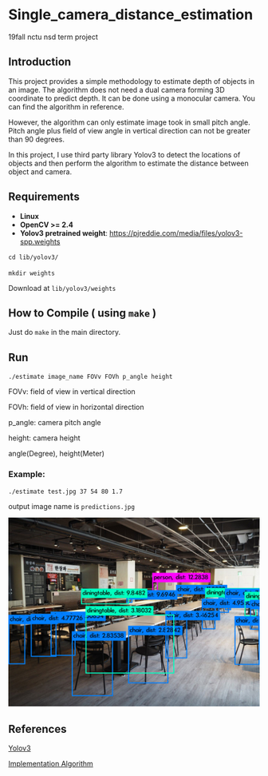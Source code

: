 # Single_camera_distance_estimation
19fall nctu nsd term project

## Introduction
This project provides a simple methodology to estimate depth of objects in an image. The algorithm does not need a dual camera forming 3D coordinate to predict depth. It can be done using a monocular camera. You can find the algorithm in reference.

However, the algorithm can only estimate image took in small pitch angle. Pitch angle plus field of view angle in vertical direction can not be greater than 90 degrees.

In this project, I use third party library Yolov3 to detect the locations of objects and then perform the algorithm to estimate the distance between object and camera.



## Requirements
* **Linux**
* **OpenCV >= 2.4**
* **Yolov3 pretrained weight**: https://pjreddie.com/media/files/yolov3-spp.weights
```
cd lib/yolov3/

mkdir weights
```
Download at `lib/yolov3/weights`
  
## How to Compile ( using `make` )
Just do `make` in the main directory.
  
## Run
```
./estimate image_name FOVv FOVh p_angle height
```

FOVv: field of view in vertical direction

FOVh: field of view in horizontal direction

p_angle: camera pitch angle

height: camera height

angle(Degree), height(Meter)

### Example:
```
./estimate test.jpg 37 54 80 1.7 
```
output image name is `predictions.jpg`

![example](./predictions.jpg)

## References
[Yolov3](https://github.com/AlexeyAB/darknet)

[Implementation Algorithm](http://www.cmlab.csie.ntu.edu.tw/~zenic/Data/Download/ICME2012/Workshops/data/4729a511.pdf)

